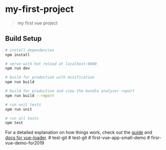 # my-first-project

> my first vue project

## Build Setup

``` bash
# install dependencies
npm install

# serve with hot reload at localhost:8080
npm run dev

# build for production with minification
npm run build

# build for production and view the bundle analyzer report
npm run build --report

# run unit tests
npm run unit

# run all tests
npm test
```

For a detailed explanation on how things work, check out the [guide](http://vuejs-templates.github.io/webpack/) and [docs for vue-loader](http://vuejs.github.io/vue-loader).
#   t e s t - g i t  
 #   t e s t - g i t  
 #   f i r s t - v u e - a p p - s m a l l - d e m o  
 #   f i r s r - v u e - d e m o - f o r 2 0 1 9  
 